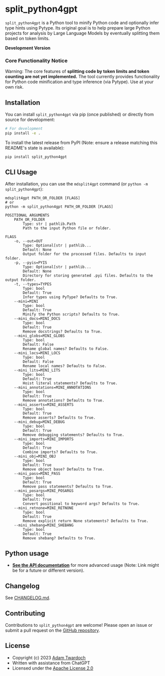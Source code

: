 # split_python4gpt

`split_python4gpt` is a Python tool to minify Python code and optionally infer type hints using Pytype.
Its original goal is to help prepare large Python projects for analysis by Large Language Models by eventually splitting them based on token limits.

**Development Version**

### Core Functionality Notice

Warning: The core features of **splitting code by token limits and token counting are not yet implemented.**
The tool currently provides functionality for Python code minification and type inference (via Pytype). Use at your own risk.

## Installation

You can install `split_python4gpt` via pip (once published) or directly from source for development:

```bash
# For development
pip install -e .
```
To install the latest release from PyPI (Note: ensure a release matching this README's state is available):
```bash
pip install split_python4gpt
```

## CLI Usage

After installation, you can use the `mdsplit4gpt` command (or `python -m split_python4gpt`):

```
mdsplit4gpt PATH_OR_FOLDER [FLAGS]
# or
python -m split_python4gpt PATH_OR_FOLDER [FLAGS]

POSITIONAL ARGUMENTS
    PATH_OR_FOLDER
        Type: str | pathlib.Path
        Path to the input Python file or folder.

FLAGS
    -o, --out=OUT
        Type: Optional[str | pathlib...
        Default: None
        Output folder for the processed files. Defaults to input folder.
    -p, --pyis=PYIS
        Type: Optional[str | pathlib...
        Default: None
        Directory for storing generated .pyi files. Defaults to the output folder.
    -t, --types=TYPES
        Type: bool
        Default: True
        Infer types using PyType? Defaults to True.
    --mini=MINI
        Type: bool
        Default: True
        Minify the Python scripts? Defaults to True.
    --mini_docs=MINI_DOCS
        Type: bool
        Default: True
        Remove docstrings? Defaults to True.
    --mini_globs=MINI_GLOBS
        Type: bool
        Default: False
        Rename global names? Defaults to False.
    --mini_locs=MINI_LOCS
        Type: bool
        Default: False
        Rename local names? Defaults to False.
    --mini_lits=MINI_LITS
        Type: bool
        Default: True
        Hoist literal statements? Defaults to True.
    --mini_annotations=MINI_ANNOTATIONS
        Type: bool
        Default: True
        Remove annotations? Defaults to True.
    --mini_asserts=MINI_ASSERTS
        Type: bool
        Default: True
        Remove asserts? Defaults to True.
    --mini_debug=MINI_DEBUG
        Type: bool
        Default: True
        Remove debugging statements? Defaults to True.
    --mini_imports=MINI_IMPORTS
        Type: bool
        Default: True
        Combine imports? Defaults to True.
    --mini_obj=MINI_OBJ
        Type: bool
        Default: True
        Remove object base? Defaults to True.
    --mini_pass=MINI_PASS
        Type: bool
        Default: True
        Remove pass statements? Defaults to True.
    --mini_posargs=MINI_POSARGS
        Type: bool
        Default: True
        Convert positional to keyword args? Defaults to True.
    --mini_retnone=MINI_RETNONE
        Type: bool
        Default: True
        Remove explicit return None statements? Defaults to True.
    --mini_shebang=MINI_SHEBANG
        Type: bool
        Default: True
        Remove shebang? Defaults to True.
```

## Python usage

- **[See the API documentation](https://twardoch.github.io/split-python4gpt/API.html)** for more advanced usage (Note: Link might be for a future or different version).

## Changelog

See [CHANGELOG.md](./CHANGELOG.md).

## Contributing

Contributions to `split_python4gpt` are welcome! Please open an issue or submit a pull request on the [GitHub repository](https://github.com/twardoch/split-python4gpt).

## License

- Copyright (c) 2023 [Adam Twardoch](./AUTHORS.md)
- Written with assistance from ChatGPT
- Licensed under the [Apache License 2.0](./LICENSE.txt)<a id="split_python4gpt"></a>
